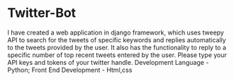 # Twitter-Bot
I have created a web application in django framework, which uses tweepy API to search for the tweets of specific keywords and replies automatically to the tweets provided by the user. It also has the functionality to reply to a specific number of top recent tweets entered by the user. 
Please type your API keys and tokens of your twitter handle.
Development Language - Python;
Front End Development - Html,css
